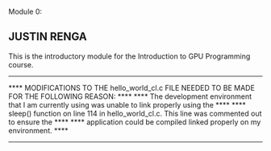 Module 0:

JUSTIN RENGA
--------------

This is the introductory module for the Introduction to GPU Programming course.

*****************************************************************************************************
**** MODIFICATIONS TO THE hello_world_cl.c FILE NEEDED TO BE MADE FOR THE FOLLOWING REASON:      ****
**** The development environment that I am currently using was unable to link properly using the ****
**** sleep() function on line 114 in hello_world_cl.c. This line was commented out to ensure the ****
**** application could be compiled linked properly on my environment.                            ****
*****************************************************************************************************